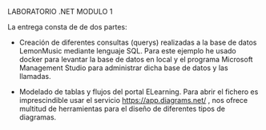 LABORATORIO .NET MODULO 1

La entrega consta de de dos partes:
- Creación de diferentes consultas (querys) realizadas a la base de datos LemonMusic mediante lenguaje SQL. Para este ejemplo he usado docker para levantar la base de datos       en local y el programa Microsoft Management Studio para administrar dicha base de datos y las llamadas.

- Modelado de tablas y flujos del portal ELearning. Para abrir el fichero es imprescindible usar el servicio https://app.diagrams.net/ , nos ofrece multitud de herramientas para el diseño de diferentes tipos de diagramas. 
